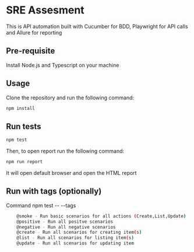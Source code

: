 # SRE Assesment
This is API automation built with Cucumber for BDD, Playwright for API calls and Allure for reporting

## Pre-requisite
Install Node.js and Typescript on your machine

## Usage

Clone the repository and run the following command:

```sh
npm install
```

## Run tests

```sh
npm test
```

Then, to open report run the following command:

```sh
npm run report
```

It will open default browser and open the HTML report


## Run with tags (optionally)

Command npm test -- --tags <tagname>    

```sh
    @smoke - Run basic scenarios for all actions (Create,List,Update)
    @positive - Run all positve scenarios
    @negative - Run all negative scenarios
    @create - Run all scenarios for creating item(s)
    @list - Run all scenarios for listing item(s)
    @update - Run all scenarios for updating item
```
